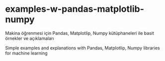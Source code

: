 # examples-w-pandas-matplotlib-numpy

Makina öğrenmesi için Pandas, Matplotlip, Numpy kütüphaneleri ile basit örnekler ve açıklamaları

Simple examples and explanations with Pandas, Matplotlip, Numpy libraries for machine learning
